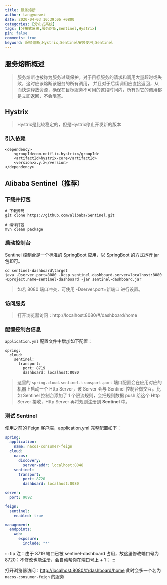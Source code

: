 ```yaml
---
title: 服务熔断
author: tangyuewei
date: 2020-04-03 10:39:06 +0800
categories: [分布式系统]
tags: [分布式系统,服务熔断,Sentinel,Hystrix]
pin: false
comments: true
keyword: 服务熔断,Hystrix,Sentinel安装使用,Sentinel
---
```


## 服务熔断概述

>服务熔断也被称为服务过载保护。对于目标服务的请求和调用大量超时或失败，这时应该熔断该服务的所有调用，
>并且对于后续调用应直接返回，从而快速释放资源，确保在目标服务不可用的这段时间内，所有对它的调用都是立即返回，不会阻塞。

## Hystrix

>Hystrix是比较稳定的，但是Hystrix停止开发新的版本

### 引入依赖

```
<dependency>
    <groupId>com.netflix.hystrix</groupId>
    <artifactId>hystrix-core</artifactId>
    <version>x.y.z</version>
</dependency>
```

## Alibaba Sentinel（推荐）

### 下载并打包
```
# 下载源码
git clone https://github.com/alibaba/Sentinel.git

# 编译打包
mvn clean package
```

### 启动控制台
Sentinel 控制台是一个标准的 SpringBoot 应用，以 SpringBoot 的方式运行 jar 包即可。
```
cd sentinel-dashboard\target
java -Dserver.port=8080 -Dcsp.sentinel.dashboard.server=localhost:8080 -Dproject.name=sentinel-dashboard -jar sentinel-dashboard.jar
```
>如若 8080 端口冲突，可使用 -Dserver.port=新端口 进行设置。

### 访问服务
>打开浏览器访问：http://localhost:8080/#/dashboard/home

### 配置控制台信息

`application.yml` 配置文件中增加如下配置：
```
spring:
  cloud:
    sentinel:
      transport:
        port: 8719
        dashboard: localhost:8080
```
> 这里的 `spring.cloud.sentinel.transport.port` 端口配置会在应用对应的机器上启动一个 Http Server，该 Server 会与 Sentinel 控制台做交互。比如 Sentinel 控制台添加了 1 个限流规则，会把规则数据 push 给这个 Http Server 接收，Http Server 再将规则注册到 **Sentinel** 中。

### 测试 Sentinel
使用之前的 Feign 客户端，application.yml 完整配置如下：
``` yaml
spring:
  application:
    name: nacos-consumer-feign
  cloud:
    nacos:
      discovery:
        server-addr: localhost:8848
    sentinel:
      transport:
        port: 8720
        dashboard: localhost:8080

server:
  port: 9092

feign:
  sentinel:
    enabled: true

management:
  endpoints:
    web:
      exposure:
        include: "*"
```
::: tip
注：由于 8719 端口已被 sentinel-dashboard 占用，故这里修改端口号为 8720；不修改也能注册，会自动帮你在端口号上 + 1；
:::

打开浏览器访问：[http://localhost:8080/#/dashboard/home](http://localhost:8080/#/dashboard/home)
此时会多一个名为 `nacos-consumer-feign` 的服务
